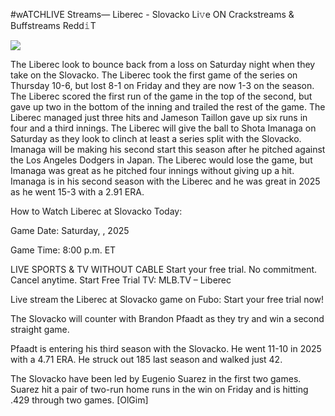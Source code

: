 #wATCHLIVE Streams— Liberec - Slovacko Li𝚟e ON Crackstreams & Buffstreams Redd𝚒T  
  
  
[![](https://i.imgur.com/qSNzIqt.png)](https://movie.rssnews.media/XoVRGQn.php)  
  
The Liberec look to bounce back from a loss on Saturday night when they take on the Slovacko. The Liberec took the first game of the series on Thursday 10-6, but lost 8-1 on Friday and they are now 1-3 on the season. The Liberec scored the first run of the game in the top of the second, but gave up two in the bottom of the inning and trailed the rest of the game. The Liberec managed just three hits and Jameson Taillon gave up six runs in four and a third innings. The Liberec will give the ball to Shota Imanaga on Saturday as they look to clinch at least a series split with the Slovacko. Imanaga will be making his second start this season after he pitched against the Los Angeles Dodgers in Japan. The Liberec would lose the game, but Imanaga was great as he pitched four innings without giving up a hit. Imanaga is in his second season with the Liberec and he was great in 2025 as he went 15-3 with a 2.91 ERA.

How to Watch Liberec at Slovacko Today:

Game Date: Saturday, , 2025

Game Time: 8:00 p.m. ET

LIVE SPORTS & TV WITHOUT CABLE
Start your free trial. No commitment. Cancel anytime.
Start Free Trial
TV: MLB.TV – Liberec

Live stream the Liberec at Slovacko game on Fubo: Start your free trial now!

The Slovacko will counter with Brandon Pfaadt as they try and win a second straight game.

Pfaadt is entering his third season with the Slovacko. He went 11-10 in 2025 with a 4.71 ERA. He struck out 185 last season and walked just 42.

The Slovacko have been led by Eugenio Suarez in the first two games. Suarez hit a pair of two-run home runs in the win on Friday and is hitting .429 through two games. [OlGim]